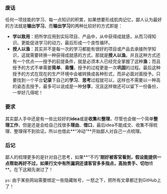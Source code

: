 ### 废话
任何一项技能的学习、每一点知识的积累，如果想要形成肌肉记忆，鄙人认为最好的方法就是**输出学习**。而**输出学习**的两种比较好的方式即是：
* **学以致用**：把所学应用到实际项目、产品中，从中获得成就感，从而习得知识。更能促进学习的动力，最后形成一个良性循环。
* **授人以渔**：其实并不是每一次的学习都能有很好的项目或产品去承接所学知识，这就需要转换一种获得成就感的方式，那就是**授人以渔**。并且这种方式还有一个优点——授予的前提条件，就是必须本人已经完全掌握了这种**渔**；而且授予的方式不单需要**简单**、**易懂**，授予的过程更是一次**巩固**的过程。最后这种授予的方式在现在的生产环境中会被转换成各种形式，而非必面对面授予。只要找到一个平台**记录**下自己的**学习**、**思考**过程就可以，这样也不需要以一种高的姿态去授予，最多可以说成是一种**分享**，况且这样做还可以留下一份备份，一举好几得呢！
### 要求
其实鄙人手中还是有一些比较好的**idea**或是**收集**和**整理**，尽管也会做一个简单**整理工作**，但是还是会给自己找很多**理由**、**借口**，最后idea不能成文、收集不得梳理、整理得不到验证。所以也借此**“冲动”**开始鄙人对自己一点梳理。
### 后记
鄙人的梳理更多的是针对自己思考，如果**“不巧”**刚好被客官看到，假设能提供一点帮助再好不过，如果行文中有所漏洞还请客官多多指点，高抬贵手、切勿**喷**。在下这厢先谢过了！

`ps`: 由于某些网站需要绑定一些隐藏账号，一怒之下，把所有文章都迁到GitHub上了！
